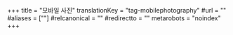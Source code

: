 +++
title = "모바일 사진"
translationKey = "tag-mobilephotography"
#url = ""
#aliases = [""]
#relcanonical = ""
#redirectto = ""
metarobots = "noindex"
+++

